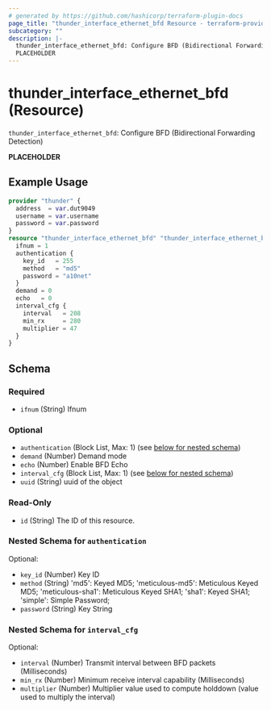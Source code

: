 ```yaml
---
# generated by https://github.com/hashicorp/terraform-plugin-docs
page_title: "thunder_interface_ethernet_bfd Resource - terraform-provider-thunder"
subcategory: ""
description: |-
  thunder_interface_ethernet_bfd: Configure BFD (Bidirectional Forwarding Detection)
  PLACEHOLDER
---
```


# thunder_interface_ethernet_bfd (Resource)

`thunder_interface_ethernet_bfd`: Configure BFD (Bidirectional Forwarding Detection)

__PLACEHOLDER__

## Example Usage

```terraform
provider "thunder" {
  address  = var.dut9049
  username = var.username
  password = var.password
}
resource "thunder_interface_ethernet_bfd" "thunder_interface_ethernet_bfd" {
  ifnum = 1
  authentication {
    key_id   = 255
    method   = "md5"
    password = "a10net"
  }
  demand = 0
  echo   = 0
  interval_cfg {
    interval   = 208
    min_rx     = 280
    multiplier = 47
  }
}
```

<!-- schema generated by tfplugindocs -->
## Schema

### Required

- `ifnum` (String) Ifnum

### Optional

- `authentication` (Block List, Max: 1) (see [below for nested schema](#nestedblock--authentication))
- `demand` (Number) Demand mode
- `echo` (Number) Enable BFD Echo
- `interval_cfg` (Block List, Max: 1) (see [below for nested schema](#nestedblock--interval_cfg))
- `uuid` (String) uuid of the object

### Read-Only

- `id` (String) The ID of this resource.

<a id="nestedblock--authentication"></a>
### Nested Schema for `authentication`

Optional:

- `key_id` (Number) Key ID
- `method` (String) 'md5': Keyed MD5; 'meticulous-md5': Meticulous Keyed MD5; 'meticulous-sha1': Meticulous Keyed SHA1; 'sha1': Keyed SHA1; 'simple': Simple Password;
- `password` (String) Key String


<a id="nestedblock--interval_cfg"></a>
### Nested Schema for `interval_cfg`

Optional:

- `interval` (Number) Transmit interval between BFD packets (Milliseconds)
- `min_rx` (Number) Minimum receive interval capability (Milliseconds)
- `multiplier` (Number) Multiplier value used to compute holddown (value used to multiply the interval)



